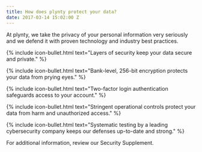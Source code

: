 ```yaml
---
title: How does plynty protect your data?
date: 2017-03-14 15:02:00 Z
---
```


At plynty, we take the privacy of your personal information very seriously and we defend it with proven technology and industry best practices.

{% include icon-bullet.html 
text="Layers of security keep your data secure and private." %}

{% include icon-bullet.html 
text="Bank-level, 256-bit encryption protects your data from prying eyes." %}

{% include icon-bullet.html 
text="Two-factor login authentication safeguards access to your account." %}

{% include icon-bullet.html 
text="Stringent operational controls protect your data from harm and unauthorized access." %}

{% include icon-bullet.html 
text="Systematic testing by a leading cybersecurity company  keeps our defenses up-to-date and strong." %}

For additional information, review our Security Supplement.